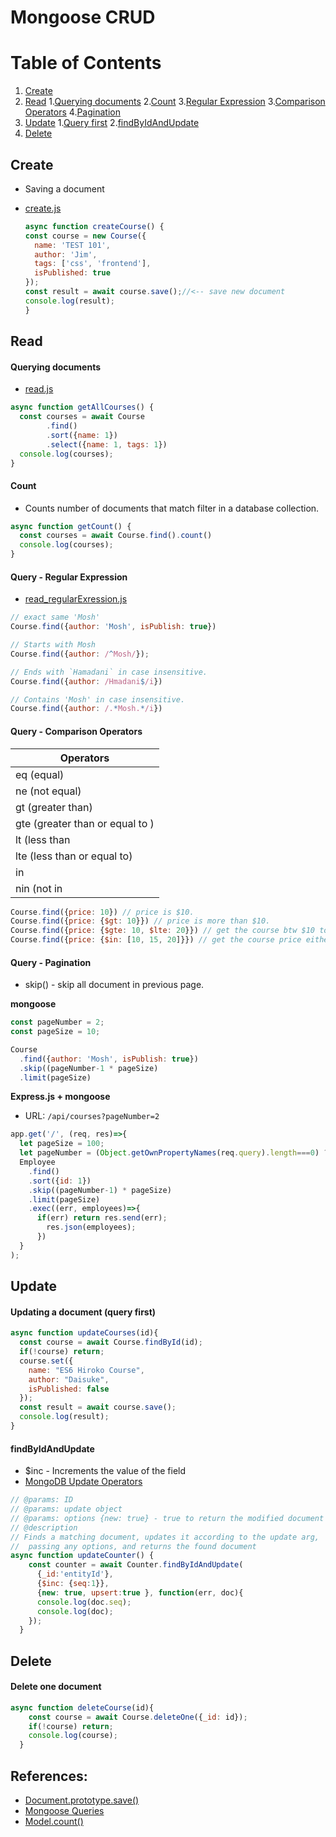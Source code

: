 # Mongoose CRUD

# Table of Contents
1. [Create](#Create)
2. [Read](#Read)
  1.[Querying documents](#querying-documents)
  2.[Count](#count)
  3.[Regular Expression](#query---regular-expression) 
  3.[Comparison Operators](#query---comparison-operators) 
  4.[Pagination](#query---pagination)
5. [Update](#Update)
  1.[Query first](#updating-a-document-query-first)
  2.[findByIdAndUpdate](#findbyidandupdate)
6. [Delete](#Delete)


## Create
- Saving a document
- [create.js](create.js)

  
  ```js
  async function createCourse() {
  const course = new Course({
    name: 'TEST 101',
    author: 'Jim',
    tags: ['css', 'frontend'],
    isPublished: true
  });
  const result = await course.save();//<-- save new document
  console.log(result);
  }
  ```

## Read

#### Querying documents
- [read.js](read.js)

  
```js
async function getAllCourses() {
  const courses = await Course
        .find()
        .sort({name: 1})
        .select({name: 1, tags: 1})
  console.log(courses);
}
```

#### Count

- Counts number of documents that match filter in a database collection.
 
```js
async function getCount() {
  const courses = await Course.find().count()
  console.log(courses);
}
```

#### Query - Regular Expression
- [read_regularExression.js](read_regularExression.js)
  
```js
// exact same 'Mosh'
Course.find({author: 'Mosh', isPublish: true}) 

// Starts with Mosh
Course.find({author: /^Mosh/});

// Ends with `Hamadani` in case insensitive.
Course.find({author: /Hmadani$/i})

// Contains 'Mosh' in case insensitive.
Course.find({author: /.*Mosh.*/i})
```


#### Query - Comparison Operators

| Operators  |
|---|
| eq (equal) |
| ne (not equal) |
| gt (greater than) |
| gte (greater than or equal to ) |
| lt (less than|
| lte (less than or equal to) |
| in |
| nin (not in|

```js
Course.find({price: 10}) // price is $10.
Course.find({price: {$gt: 10}}) // price is more than $10.
Course.find({price: {$gte: 10, $lte: 20}}) // get the course btw $10 to $20.
Course.find({price: {$in: [10, 15, 20]}}) // get the course price either $10 or $15 or $20.
```


#### Query - Pagination
- skip() - skip all document in previous page.

**mongoose**
```js
const pageNumber = 2;
const pageSize = 10;

Course
  .find({author: 'Mosh', isPublish: true})
  .skip((pageNumber-1 * pageSize)
  .limit(pageSize)
```

**Express.js + mongoose**
- URL: `/api/courses?pageNumber=2`

```js
app.get('/', (req, res)=>{
  let pageSize = 100;
  let pageNumber = (Object.getOwnPropertyNames(req.query).length===0) ? 1 : req.query.page
  Employee
    .find()
    .sort({id: 1})
    .skip((pageNumber-1) * pageSize)
    .limit(pageSize)
    .exec((err, employees)=>{
      if(err) return res.send(err);
        res.json(employees);
      })
  }
);
```


## Update

#### Updating a document (query first)
```js
async function updateCourses(id){
  const course = await Course.findById(id);
  if(!course) return;
  course.set({
    name: "ES6 Hiroko Course",
    author: "Daisuke",
    isPublished: false
  });
  const result = await course.save();
  console.log(result);
}
```

#### findByIdAndUpdate
- $inc - Increments the value of the field
- [MongoDB Update Operators](https://docs.mongodb.com/manual/reference/operator/update-field/)  
 
```js
// @params: ID
// @params: update object
// @params: options {new: true} - true to return the modified document rather than the original.
// @description
// Finds a matching document, updates it according to the update arg,
//  passing any options, and returns the found document 
async function updateCounter() {
    const counter = await Counter.findByIdAndUpdate(
      {_id:'entityId'},
      {$inc: {seq:1}},
      {new: true, upsert:true }, function(err, doc){ 
      console.log(doc.seq);
      console.log(doc);
    });
  } 
```

## Delete

#### Delete one document
```js
async function deleteCourse(id){
    const course = await Course.deleteOne({_id: id});
    if(!course) return;
    console.log(course);
  }
```

## References:

- [Document.prototype.save()](https://mongoosejs.com/docs/api.html#document_Document-save)
- [Mongoose Queries](https://mongoosejs.com/docs/queries.html)
- [Model.count()](https://mongoosejs.com/docs/api.html#model_Model.count)